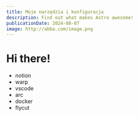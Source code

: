 ```yaml
---
title: Moje narzędzia i konfiguracja
description: Find out what makes Astro awesome!
publicationDate: 2024-08-07
image: http://abba.com/image.png
---
```


# Hi there!

- notion
- warp
- vscode
- arc
- docker
- flycut
